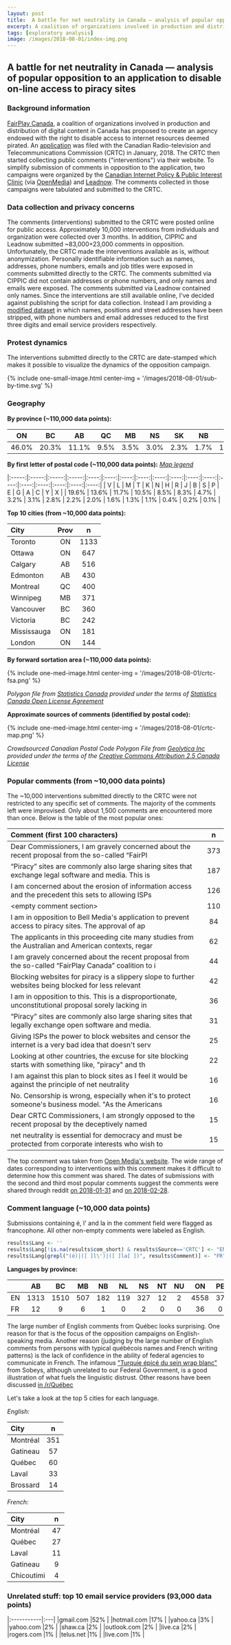 ```yaml
---
layout: post
title:  A battle for net neutrality in Canada — analysis of popular opposition to an application to disable on-line access to piracy sites
excerpt: A coalition of organizations involved in production and distribution of digital content in Canada has proposed to create an agency endowed with the right to disable access to internet resources deemed pirated. An application was filed with the Canadian Radio-television and Telecommunications Commission. The CRTC collected public comments ("interventions") and made them available online.
tags: [exploratory analysis]
image: /images/2018-08-01/index-img.png
---
```


## A battle for net neutrality in Canada — analysis of popular opposition to an application to disable on-line access to piracy sites
### Background information

[FairPlay Canada](https://www.fairplaycanada.com), a coalition of organizations involved in production and distribution of digital content in Canada has proposed to create an agency endowed with the right to disable access to internet resources deemed pirated. An [application](https://services.crtc.gc.ca/pub/instances-proceedings/Default-Defaut.aspx?lang=eng&YA=2018&S=C&PA=t&PT=pt1&PST=a#201800467
) was filed with the Canadian Radio-television and Telecommunications Commission (CRTC) in January, 2018. The CRTC then started collecting public comments ("interventions") via their website. To simplify submission of comments in opposition to the application, two campaigns were organized by the [Canadian Internet Policy & Public Interest Clinic](https://cippic.ca) (via [OpenMedia](https://openmedia.org/)) and [Leadnow](https://act.leadnow.ca/block-bell). The comments collected in those campaigns were tabulated and submitted to the CRTC.


### Data collection and privacy concerns

The comments (interventions) submitted to the CRTC were posted online for public access. Approximately 10,000 interventions from individuals and organization were collected over 3 months. In addition, CIPPIC and Leadnow submitted ~83,000+23,000 comments in opposition. Unfortunately, the CRTC made the interventions available as is, without anonymization. Personally identifiable information such as names, addresses, phone numbers, emails and job titles were exposed in comments submitted directly to the CRTC. The comments submitted via CIPPIC did not contain addresses or phone numbers, and only names and emails were exposed. The comments submitted via Leadnow contained only names. Since the interventions are still available online, I've decided against publishing the script for data collection. Instead I am providing a [modified dataset](https://github.com/ex-punctis/fairplay-canada-opposition) in which names, positions and street addresses have been stripped, with phone numbers and email addresses reduced to the first three digits and email service providers respectively.

### Protest dynamics

The interventions submitted directly to the CRTC are date-stamped which makes it possible to visualize the dynamics of the opposition campaign.

{% include one-small-image.html center-img = '/images/2018-08-01/sub-by-time.svg' %}

### Geography

**By province (~110,000 data points):**


|  ON   |  BC   |  AB   |  QC  |  MB  |  NS  |  SK  |  NB  |  NL  |  NA  |  PE  |  YT  | NT+NU |
|:-----:|:-----:|:-----:|:----:|:----:|:----:|:----:|:----:|:----:|:----:|:----:|:----:|:-----:|
| 46.0% | 20.3% | 11.1% | 9.5% | 3.5% | 3.0% | 2.3% | 1.7% | 1.1% | 0.8% | 0.4% | 0.3% | 0.1%  |


**By first letter of postal code (~110,000 data points):** *[Map legend](https://www.ic.gc.ca/eic/site/bsf-osb.nsf/eng/br03396.html)*

|:-----:|:-----:|:-----:|:-----:|:----:|:----:|:----:|:----:|:----:|:----:|:----:|:----:|:----:|:----:|:----:|:----:|:----:|:----:|
|   V   |   L   |   M   |   T   |  K   |  N   |  H   |  R   |  J   |  B   |  S   |  P   |  E   |  G   |  A   |  C   |  Y   |  X   |
| 19.6% | 13.6% | 11.7% | 10.5% | 8.5% | 8.3% | 4.7% | 3.2% | 3.1% | 2.8% | 2.2% | 2.0% | 1.6% | 1.3% | 1.1% | 0.4% | 0.2% | 0.1% | 

**Top 10 cities (from ~10,000 data points):**

|City        | Prov     |  n   |
|:-----------|:--------:|:----:|
|Toronto     |    ON    | 1133 |
|Ottawa      |    ON    | 647  |
|Calgary     |    AB    | 516  |
|Edmonton    |    AB    | 430  |
|Montreal    |    QC    | 400  |
|Winnipeg    |    MB    | 371  |
|Vancouver   |    BC    | 360  |
|Victoria    |    BC    | 242  |
|Mississauga |    ON    | 181  |
|London      |    ON    | 144  |


**By forward sortation area (~110,000 data points):**

{% include one-med-image.html center-img = '/images/2018-08-01/crtc-fsa.png' %}

*Polygon file from [Statistics Canada](https://www12.statcan.gc.ca/census-recensement/2011/geo/bound-limit/bound-limit-2011-eng.cfm) provided under the terms of
[Statistics Canada Open License Agreement](https://www.statcan.gc.ca/eng/reference/licence)*

**Approximate sources of comments (identified by postal code):**

{% include one-med-image.html center-img = '/images/2018-08-01/crtc-map.png' %}

*Crowdsourced Canadian Postal Code Polygon File from [Geolytica Inc](https://geocoder.ca/?freedata=1) provided under the terms of the [Creative Commons Attribution 2.5 Canada License](https://creativecommons.org/licenses/by/2.5/ca/)*



### Popular comments (from ~10,000 data points)

The ~10,000 interventions submitted directly to the CRTC were not restricted to any specific set of comments. The majority of the comments left were improvised. Only about 1,500 comments are encountered more than once. Below is the table of the most popular ones:

|Comment (first 100 characters)                                                                       |   n|
|:----------------------------------------------------------------------------------------------------|:--:|
|Dear Commissioners, I am gravely concerned about the recent proposal from the so-called “FairPl      | 373|
|“Piracy” sites are commonly also large sharing sites that exchange legal software and media. This is | 187|
|I am concerned about the erosion of information access and the precedent this sets to allowing ISPs  | 126|
|\<empty comment section>                                                                             | 110|
|I am in opposition to Bell Media's application to prevent access to piracy sites. The approval of ap |  84|
|The applicants in this proceeding cite many studies from the Australian and American contexts, regar |  62|
|I am gravely concerned about the recent proposal from the so-called “FairPlay Canada” coalition to i |  44|
|Blocking websites for piracy is a slippery slope to further websites being blocked for less relevant |  42|
|I am in opposition to this. This is a disproportionate, unconstitutional proposal sorely lacking in  |  36|
|“Piracy” sites are commonly also large sharing sites that legally exchange open software and media.  |  31|
|Giving ISPs the power to block websites and censor the internet is a very bad idea that doesn't serv |  25|
|Looking at other countries, the excuse for site blocking starts with something like, "piracy" and th |  22|
|I am against this plan to block sites as I feel it would be against the principle of net neutrality  |  16|
|No. Censorship is wrong, especially when it's to protect someone's business model. "As the Americans |  16|
|Dear CRTC Commissioners, I am strongly opposed to the recent proposal by the deceptively named       |  15|
|net neutrality is essential for democracy and must be protected from corporate interests who wish to |  15|

The top comment was taken from [Open Media's website](https://act.openmedia.org/DontCensor). The wide range of dates corresponding to interventions with this comment makes it difficult to determine how this comment was shared. The dates of submissions with the second and third most popular comments suggest the comments were shared through reddit [on 2018-01-31](https://www.reddit.com/r/canada/comments/7u7bov/the_crtc_has_posted_their_form_for_public/) and [on 2018-02-28](https://www.reddit.com/r/canada/comments/80zuym/are_you_going_to_let_bell_and_its_fairplay/).


### Comment language (~10,000 data points)

Submissions containing é, l' and la in the comment field were flagged as francophone. All other non-empty comments were labeled as English. 

```R
results$Lang <- ''
results$Lang[!is.na(results$com_short) & results$Source=='CRTC'] <- "EN"
results$Lang[grepl("(é)|([ ]l\')|([ ]la[ ])", results$Comment)] <- "FR"
```

**Languages by province:**

|   |  AB  |  BC  | MB  | NB  | NL  | NS  | NT | NU |  ON  | PE | QC  | SK  | YT |
|:--|:----:|:----:|:---:|:---:|:---:|:---:|:--:|:--:|:----:|:--:|:---:|:---:|:--:|
|EN | 1313 | 1510 | 507 | 182 | 119 | 327 | 12 | 2  | 4558 | 37 | 788 | 236 | 12 |
|FR |  12  |  9   |  6  |  1  |  0  |  2  | 0  | 0  |  36  | 0  | 164 |  4  | 0  |

The large number of English comments from Québec looks surprising. One reason for that is the focus of the opposition campaigns on English-speaking media. Another reason (judging by the large number of English comments from persons with typical québécois names and French writing patterns) is the lack of confidence in the ability of federal agencies to communicate in French. The infamous ["Turquie épicé du sein wrap blanc"](https://ici.radio-canada.ca/nouvelle/1027502/sandwich-wrap-erreur-traduction-sobeys-excuse) from Sobeys, although unrelated to our Federal Government, is a good illustration of what fuels the linguistic distrust. Other reasons have been discussed [in /r/Québec](https://www.reddit.com/r/Quebec/comments/85v4zt/analysis_of_crtc_comments_unexpectedly_low_usage/)

Let's take a look at the top 5 cities for each language.

*English:*

|City          | n  |
|:-------------|:--:|
|Montréal      | 351|
|Gatineau      |  57|
|Québec        |  60|
|Laval         |  33|
|Brossard      |  14|

*French:*

|City                  | n |
|:---------------------|:-:|
|Montréal              | 47|
|Québec                | 27|
|Laval                 | 11|
|Gatineau              |  9|
|Chicoutimi            |  4|



### Unrelated stuff: top 10 email service providers (93,000 data points)

|:-----------|:---|
|gmail.com   |52% |
|hotmail.com |17% |
|yahoo.ca    |3%  |
|yahoo.com   |2%  |
|shaw.ca     |2%  |
|outlook.com |2%  |
|live.ca     |2%  |
|rogers.com  |1%  |
|telus.net   |1%  |
|live.com    |1%  |



